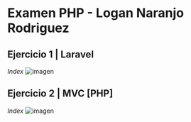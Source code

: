 # Examen PHP - Logan Naranjo Rodriguez

## Ejercicio 1 | Laravel

*Index*
![imagen](https://github.com/user-attachments/assets/5a948230-c10f-4c3d-b1e5-e2716898bb9e)




## Ejercicio 2 | MVC [PHP]

*Index*
![imagen](https://github.com/user-attachments/assets/3ed9eaed-6d4d-4ea7-b2ba-c96860ed8f59)



